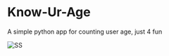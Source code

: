 # Know-Ur-Age
A simple python app for counting user age, just 4 fun


![SS](https://github.com/user-attachments/assets/cdd7d8c1-90d2-4d25-959f-4046bc9b6ca8)
